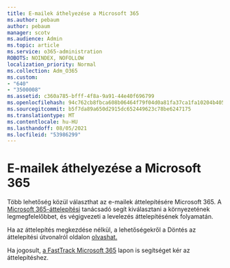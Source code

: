 ```yaml
---
title: E-mailek áthelyezése a Microsoft 365
ms.author: pebaum
author: pebaum
manager: scotv
ms.audience: Admin
ms.topic: article
ms.service: o365-administration
ROBOTS: NOINDEX, NOFOLLOW
localization_priority: Normal
ms.collection: Adm_O365
ms.custom:
- "640"
- "3500008"
ms.assetid: c360a785-bfff-4f8a-9a91-44e40f696799
ms.openlocfilehash: 94c762cb8fbca608b06464f79f04d0a81fa37ca1fa10204b405a18bd79f4bade
ms.sourcegitcommit: b5f7da89a650d2915dc652449623c78be6247175
ms.translationtype: MT
ms.contentlocale: hu-HU
ms.lasthandoff: 08/05/2021
ms.locfileid: "53986299"
---
```

# <a name="move-email-to-microsoft-365"></a>E-mailek áthelyezése a Microsoft 365

Több lehetőség közül választhat az e-mailek áttelepítésére Microsoft 365. A [Microsoft 365-áttelepítési](https://aka.ms/alchemyinsight-mailmigrationadvisor) tanácsadó segít kiválasztani a környezetének legmegfelelőbbet, és végigvezeti a levelezés áttelepítésének folyamatán.
  
Ha az áttelepítés megkezdése nélkül, a lehetőségekről a Döntés az áttelepítési útvonalról oldalon [olvashat.](https://docs.microsoft.com/Exchange/mailbox-migration/decide-on-a-migration-path)

Ha jogosult, [a FastTrack Microsoft 365](https://www.microsoft.com/fasttrack/microsoft-365/office-365) lapon is segítséget kér az áttelepítéshez.
  